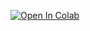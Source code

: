 [![Open In Colab](https://colab.research.google.com/assets/colab-badge.svg)](https://colab.research.google.com/github/TheLongPatrol/PGSSLecture2Repo/edit/master/MyNotebooks/myFirstScript.ipynb)
